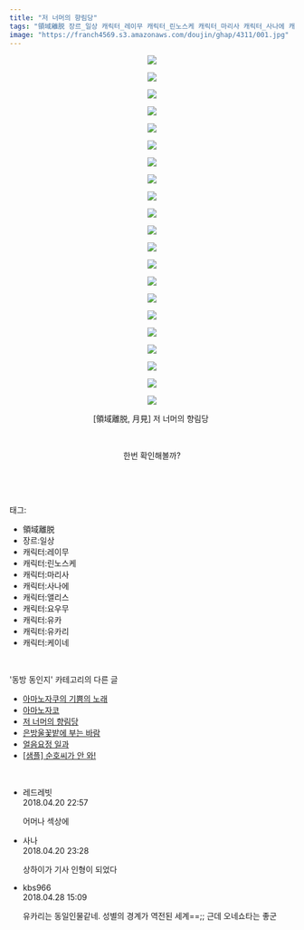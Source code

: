 ```yaml
---
title: "저 너머의 향림당"
tags: "領域離脱 장르_일상 캐릭터_레이무 캐릭터_린노스케 캐릭터_마리사 캐릭터_사나에 캐릭터_앨리스 캐릭터_요우무 캐릭터_유카 캐릭터_유카리 캐릭터_케이네 月見 동방_동인지"
image: "https://franch4569.s3.amazonaws.com/doujin/ghap/4311/001.jpg"
---
```

<div class="article">
<p style="text-align: center; clear: none; float: none;"><img src="{{ site.imgserver2 }}/ghap/4311/001.jpg"/></p>
<p style="text-align: center; clear: none; float: none;"><img src="{{ site.imgserver2 }}/ghap/4311/002.jpg"/></p>
<p style="text-align: center; clear: none; float: none;"><img src="{{ site.imgserver2 }}/ghap/4311/003.jpg"/></p>
<p style="text-align: center; clear: none; float: none;"><img src="{{ site.imgserver2 }}/ghap/4311/004.jpg"/></p>
<p style="text-align: center; clear: none; float: none;"><img src="{{ site.imgserver2 }}/ghap/4311/005.jpg"/></p>
<p style="text-align: center; clear: none; float: none;"><img src="{{ site.imgserver2 }}/ghap/4311/006.jpg"/></p>
<p style="text-align: center; clear: none; float: none;"><img src="{{ site.imgserver2 }}/ghap/4311/007.jpg"/></p>
<p style="text-align: center; clear: none; float: none;"><img src="{{ site.imgserver2 }}/ghap/4311/008.jpg"/></p>
<p style="text-align: center; clear: none; float: none;"><img src="{{ site.imgserver2 }}/ghap/4311/009.jpg"/></p>
<p style="text-align: center; clear: none; float: none;"><img src="{{ site.imgserver2 }}/ghap/4311/010.jpg"/></p>
<p style="text-align: center; clear: none; float: none;"><img src="{{ site.imgserver2 }}/ghap/4311/011.jpg"/></p>
<p style="text-align: center; clear: none; float: none;"><img src="{{ site.imgserver2 }}/ghap/4311/012.jpg"/></p>
<p style="text-align: center; clear: none; float: none;"><img src="{{ site.imgserver2 }}/ghap/4311/013.jpg"/></p>
<p style="text-align: center; clear: none; float: none;"><img src="{{ site.imgserver2 }}/ghap/4311/014.jpg"/></p>
<p style="text-align: center; clear: none; float: none;"><img src="{{ site.imgserver2 }}/ghap/4311/015.jpg"/></p>
<p style="text-align: center; clear: none; float: none;"><img src="{{ site.imgserver2 }}/ghap/4311/016.jpg"/></p>
<p style="text-align: center; clear: none; float: none;"><img src="{{ site.imgserver2 }}/ghap/4311/017.jpg"/></p>
<p style="text-align: center; clear: none; float: none;"><img src="{{ site.imgserver2 }}/ghap/4311/018.jpg"/></p>
<p style="text-align: center; clear: none; float: none;"><img src="{{ site.imgserver2 }}/ghap/4311/019.jpg"/></p>
<p style="text-align: center; clear: none; float: none;"><img src="{{ site.imgserver2 }}/ghap/4311/020.jpg"/></p>
<p style="text-align: center; clear: none; float: none;"><img src="{{ site.imgserver2 }}/ghap/4311/021.jpg"/></p>
<p style="text-align: center; clear: none; float: none;">[領域離脱, 月見] 저 너머의 향림당 </p>
<p style="text-align: center; clear: none; float: none;"><br/></p>
<p style="text-align: center; clear: none; float: none;">한번 확인해볼까?</p>
<p><br/></p>
</div><br/>
<div class="tagTrail">
<p>태그: </p>
<ul>
<li>領域離脱</li>
<li>장르:일상</li>
<li>캐릭터:레이무</li>
<li>캐릭터:린노스케</li>
<li>캐릭터:마리사</li>
<li>캐릭터:사나에</li>
<li>캐릭터:앨리스</li>
<li>캐릭터:요우무</li>
<li>캐릭터:유카</li>
<li>캐릭터:유카리</li>
<li>캐릭터:케이네</li>
</ul>
</div><br/>
<div class="another">
<p>'동방 동인지' 카테고리의 다른 글</p>
<ul>
<li><a href="/ghap_4324">아마노자쿠의 기쁨의 노래</a></li>
<li><a href="/ghap_4312">아마노자코</a></li>
<li><a href="/ghap_4311">저 너머의 향림당</a></li>
<li><a href="/ghap_4303">은방울꽃밭에 부는 바람</a></li>
<li><a href="/ghap_4302">얼음요정 일과</a></li>
<li><a href="/ghap_4297">[샘플] 순호씨가 안 와!</a></li>
</ul>
</div><br/>
<div class="cb_module cb_fluid">
<div class="cb_wrt cb_profile">
<div class="comment">
<ul>
<li class="cb_thumb_off" id="comment15242385">
<div class="cb_comment_area">
<div class="cb_info_area">
<div class="cb_section">
<span class="cb_nick_name">레드레빗</span>
</div>
<div class="cb_section">
<span class="cb_date">2018.04.20 22:57 </span>
</div>
</div>
<div class="cb_dsc_comment">
<p class="cb_dsc">
											어머나 섹상에
										</p>
</div>
</div></li>
<li class="cb_thumb_off" id="comment15242397">
<div class="cb_comment_area">
<div class="cb_info_area">
<div class="cb_section">
<span class="cb_nick_name">사나</span>
</div>
<div class="cb_section">
<span class="cb_date">2018.04.20 23:28 </span>
</div>
</div>
<div class="cb_dsc_comment">
<p class="cb_dsc">
											상하이가 기사 인형이 되었다
										</p>
</div>
</div></li>
<li class="cb_thumb_off" id="comment15246589">
<div class="cb_comment_area">
<div class="cb_info_area">
<div class="cb_section">
<span class="cb_nick_name">kbs966</span>
</div>
<div class="cb_section">
<span class="cb_date">2018.04.28 15:09 </span>
</div>
</div>
<div class="cb_dsc_comment">
<p class="cb_dsc">
											유카리는 동일인물같네. 성별의 경계가 역전된 세계==;; 근데 오네쇼타는 좋군
										</p>
</div>
</div></li>
</ul>
</div>
</div><!-- commentList close -->
</div><br/>
